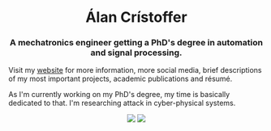 <h1 align="center">Álan Crístoffer</h1>

<h3 align="center">
    A mechatronics engineer getting a PhD's degree in automation and signal processing.
</h3>

Visit my [website](https://acristoffers.me) for more information, more social
media, brief descriptions of my most important projects, academic publications
and résumé.

As I'm currently working on my PhD's degree, my time is basically dedicated
to that. I'm researching attack in cyber-physical systems.

<p align="center">
    <img src="https://github-readme-stats-git-masterrstaa-rickstaa.vercel.app/api/top-langs/?username=acristoffers&layout=compact&hide=html&show_icons=true&theme=dark&include_all_commits=true" />
    <img src="https://github-readme-stats-git-masterrstaa-rickstaa.vercel.app/api?username=acristoffers&show_icons=true&theme=dark" />
</p>
